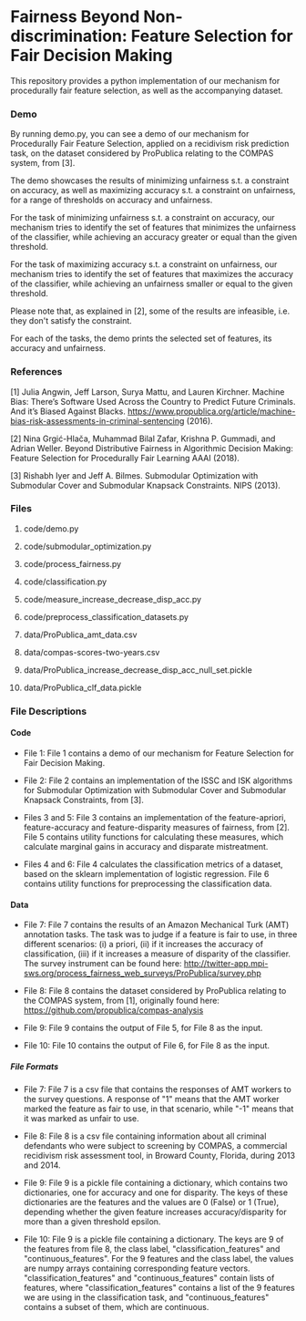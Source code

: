 # Fairness Beyond Non-discrimination: Feature Selection for Fair Decision Making

This repository provides a python implementation of our mechanism for procedurally fair feature selection, as well as the accompanying dataset.


### Demo

By running demo.py, you can see a demo of our mechanism for Procedurally Fair Feature Selection, applied on a recidivism risk prediction task, on the dataset considered by ProPublica relating to the COMPAS system, from [3].

The demo showcases the results of minimizing unfairness s.t. a constraint on accuracy, as well as maximizing accuracy s.t. a constraint on unfairness, for a range of thresholds on accuracy and unfairness.

For the task of minimizing unfairness s.t. a constraint on accuracy, our mechanism tries to identify the set of features that minimizes the unfairness of the classifier, while achieving an accuracy greater or equal than the given threshold. 

For the task of maximizing accuracy s.t. a constraint on unfairness, our mechanism tries to identify the set of features that maximizes the accuracy of the classifier, while achieving an unfairness smaller or equal to the given threshold.

Please note that, as explained in [2], some of the results are infeasible, i.e. they don't satisfy the constraint.

For each of the tasks, the demo prints the selected set of features, its accuracy and unfairness. 


### References

[1] Julia Angwin, Jeff Larson, Surya Mattu, and Lauren Kirchner.
    Machine Bias: There’s Software Used Across the Country to Predict Future Criminals. And it’s Biased Against Blacks.
    https://www.propublica.org/article/machine-bias-risk-assessments-in-criminal-sentencing (2016).

[2] Nina Grgi&#263;-Hla&#269;a, Muhammad Bilal Zafar, Krishna P. Gummadi, and Adrian Weller. 
	Beyond Distributive Fairness in Algorithmic Decision Making: Feature Selection for Procedurally Fair Learning
	AAAI (2018).

[3] Rishabh Iyer and Jeff A. Bilmes. 
    Submodular Optimization with Submodular Cover and Submodular Knapsack Constraints. 
    NIPS (2013).


### Files

1. code/demo.py
2. code/submodular_optimization.py
3. code/process_fairness.py
4. code/classification.py		
5. code/measure_increase_decrease_disp_acc.py	
6. code/preprocess_classification_datasets.py	

7. data/ProPublica_amt_data.csv	
8. data/compas-scores-two-years.csv				
9. data/ProPublica_increase_decrease_disp_acc_null_set.pickle
10. data/ProPublica_clf_data.pickle			


### File Descriptions

#### Code

- File 1: File 1 contains a demo of our mechanism for Feature Selection for Fair Decision Making.

- File 2: File 2 contains an implementation of the ISSC and ISK algorithms for Submodular Optimization with Submodular Cover and Submodular Knapsack Constraints, from [3].

- Files 3 and 5: File 3 contains an implementation of the feature-apriori, feature-accuracy and feature-disparity measures of fairness, from [2]. File 5 contains utility functions for calculating these measures, which calculate marginal gains in accuracy and disparate mistreatment.

- Files 4 and 6: File 4 calculates the classification metrics of a dataset, based on the sklearn implementation of logistic regression. File 6 contains utility functions for preprocessing the classification data.


#### Data

- File 7: File 7 contains the results of an Amazon Mechanical Turk (AMT) annotation tasks. The task was to judge if a feature is fair to use, in three different scenarios: (i) a priori, (ii) if it increases the accuracy of classification, (iii) if it increases a measure of disparity of the classifier. The survey instrument can be found here: http://twitter-app.mpi-sws.org/process_fairness_web_surveys/ProPublica/survey.php

- File 8: File 8 contains the dataset considered by ProPublica relating to the COMPAS system, from [1], originally found here: https://github.com/propublica/compas-analysis

- File 9: File 9 contains the output of File 5, for File 8 as the input.

- File 10: File 10 contains the output of File 6, for File 8 as the input.


##### File Formats

- File 7: File 7 is a csv file that contains the responses of AMT workers to the survey questions. A response of "1" means that the AMT worker marked the feature as fair to use, in that scenario, while "-1" means that it was marked as unfair to use.

- File 8: File 8 is a csv file containing information about all criminal defendants who were subject to screening by COMPAS, a commercial recidivism risk assessment tool, in Broward County, Florida, during 2013 and 2014.

- File 9: File 9 is a pickle file containing a dictionary, which contains two dictionaries, one for accuracy and one for disparity. The keys of these dictionaries are the features and the values are 0 (False) or 1 (True), depending whether the given feature increases accuracy/disparity for more than a given threshold epsilon.

- File 10: File 9 is a pickle file containing a dictionary. The keys are 9 of the features from file 8, the class label,  "classification_features" and "continuous_features". For the 9 features and the class label, the values are numpy arrays containing corresponding feature vectors. "classification_features" and "continuous_features" contain lists of features, where "classification_features" contains a list of the 9 features we are using in the classification task, and "continuous_features" contains a subset of them, which are continuous.
